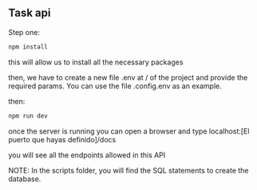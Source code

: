 ## Task api

Step one:

```js
npm install
```
this will allow us to install all the necessary packages

then, we have to create a new file .env at / of the project and provide the required params. You can use the file .config.env as an example.

then:

```js
npm run dev
```

once the server is running you can open a browser and type localhost:[El puerto que hayas definido]/docs

you will see all the endpoints allowed in this API

NOTE: In the scripts folder, you will find the SQL statements to create the database.
